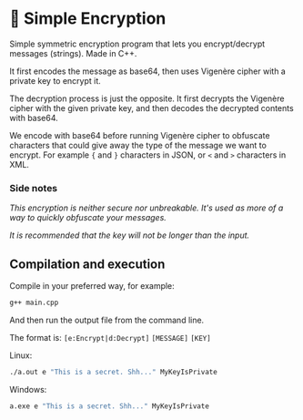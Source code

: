 # 🔐 Simple Encryption
 Simple symmetric encryption program that lets you encrypt/decrypt messages (strings). Made in C++.

It first encodes the message as base64, then uses Vigenère cipher with a private key to encrypt it.

The decryption process is just the opposite. It first decrypts the Vigenère cipher with the given private key, and then decodes the decrypted contents with base64.

We encode with base64 before running Vigenère cipher to obfuscate characters that could give away the type of the message we want to encrypt. For example `{` and `}` characters in JSON, or `<` and `>` characters in XML. 

### Side notes
_This encryption is neither secure nor unbreakable. It's used as more of a way to quickly obfuscate your messages._

_It is recommended that the key will not be longer than the input._

## Compilation and execution
Compile in your preferred way, for example:
```bash
g++ main.cpp
```
And then run the output file from the command line.

The format is: `[e:Encrypt|d:Decrypt]` `[MESSAGE]` `[KEY]`

Linux:
```bash
./a.out e "This is a secret. Shh..." MyKeyIsPrivate
```

Windows:
```bash
a.exe e "This is a secret. Shh..." MyKeyIsPrivate
```
